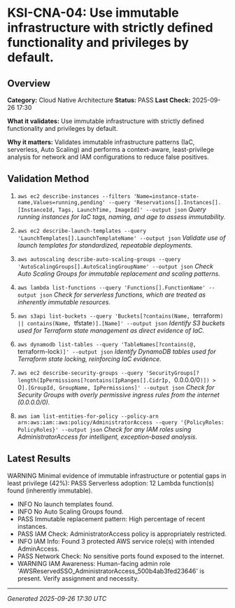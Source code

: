 # KSI-CNA-04: Use immutable infrastructure with strictly defined functionality and privileges by default.

## Overview

**Category:** Cloud Native Architecture
**Status:** PASS
**Last Check:** 2025-09-26 17:30

**What it validates:** Use immutable infrastructure with strictly defined functionality and privileges by default.

**Why it matters:** Validates immutable infrastructure patterns (IaC, serverless, Auto Scaling) and performs a context-aware, least-privilege analysis for network and IAM configurations to reduce false positives.

## Validation Method

1. `aws ec2 describe-instances --filters 'Name=instance-state-name,Values=running,pending' --query 'Reservations[].Instances[].[InstanceId, Tags, LaunchTime, ImageId]' --output json`
   *Query running instances for IaC tags, naming, and age to assess immutability.*

2. `aws ec2 describe-launch-templates --query 'LaunchTemplates[].LaunchTemplateName' --output json`
   *Validate use of launch templates for standardized, repeatable deployments.*

3. `aws autoscaling describe-auto-scaling-groups --query 'AutoScalingGroups[].AutoScalingGroupName' --output json`
   *Check Auto Scaling Groups for immutable replacement and scaling patterns.*

4. `aws lambda list-functions --query 'Functions[].FunctionName' --output json`
   *Check for serverless functions, which are treated as inherently immutable resources.*

5. `aws s3api list-buckets --query 'Buckets[?contains(Name, `terraform`) || contains(Name, `tfstate`)].[Name]' --output json`
   *Identify S3 buckets used for Terraform state management as direct evidence of IaC.*

6. `aws dynamodb list-tables --query 'TableNames[?contains(@, `terraform-lock`)]' --output json`
   *Identify DynamoDB tables used for Terraform state locking, reinforcing IaC evidence.*

7. `aws ec2 describe-security-groups --query 'SecurityGroups[?length(IpPermissions[?contains(IpRanges[].CidrIp, `0.0.0.0/0`)]) > `0`].[GroupId, GroupName, IpPermissions]' --output json`
   *Check for Security Groups with overly permissive ingress rules from the internet (0.0.0.0/0).*

8. `aws iam list-entities-for-policy --policy-arn arn:aws:iam::aws:policy/AdministratorAccess --query '{PolicyRoles: PolicyRoles}' --output json`
   *Check for any IAM roles using AdministratorAccess for intelligent, exception-based analysis.*

## Latest Results

WARNING Minimal evidence of immutable infrastructure or potential gaps in least privilege (42%): PASS Serverless adoption: 12 Lambda function(s) found (inherently immutable).
- INFO No launch templates found.
- INFO No Auto Scaling Groups found.
- PASS Immutable replacement pattern: High percentage of recent instances.
- PASS IAM Check: AdministratorAccess policy is appropriately restricted.
- INFO IAM Info: Found 3 protected AWS service role(s) with intended AdminAccess.
- PASS Network Check: No sensitive ports found exposed to the internet.
- WARNING IAM Awareness: Human-facing admin role 'AWSReservedSSO_AdministratorAccess_500b4ab3fed23646' is present. Verify assignment and necessity.

---
*Generated 2025-09-26 17:30 UTC*